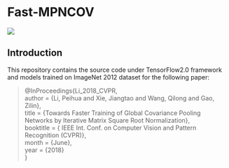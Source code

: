 # Fast-MPNCOV
![](https://camo.githubusercontent.com/f2cdc5f25d743e922fd2c23e8a2a42e1f25c1e36/687474703a2f2f7065696875616c692e6f72672f70696374757265732f666173745f4d504e2d434f562e4a5047)
## Introduction
This repository contains the source code under TensorFlow2.0 framework and models trained on ImageNet 2012 dataset for the following paper:<br>
>@InProceedings{Li_2018_CVPR,<br>
>           author = {Li, Peihua and Xie, Jiangtao and Wang, Qilong and Gao, Zilin},<br>
>           title = {Towards Faster Training of Global Covariance Pooling Networks by Iterative Matrix Square Root Normalization},<br>
>           booktitle = { IEEE Int. Conf. on Computer Vision and Pattern Recognition (CVPR)},<br>
>           month = {June},<br>
>           year = {2018}<br>
>     }<br>

           
